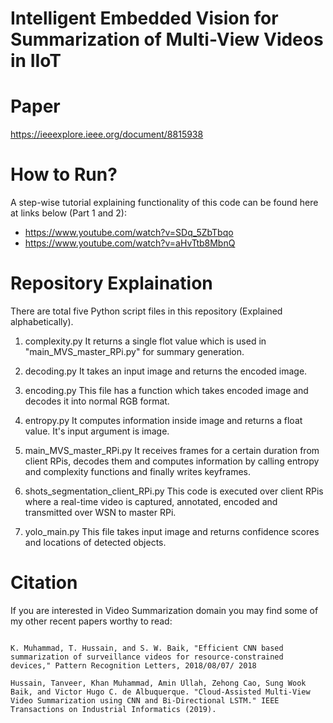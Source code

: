 Intelligent Embedded Vision for Summarization of Multi-View Videos in IIoT
==================

Paper
=========
https://ieeexplore.ieee.org/document/8815938



How to Run? 
=========
A step-wise tutorial explaining functionality of this code can be found here at links below (Part 1 and 2):
 - https://www.youtube.com/watch?v=SDq_5ZbTbqo
 - https://www.youtube.com/watch?v=aHvTtb8MbnQ

Repository Explaination
===
There are total five Python script files in this repository (Explained alphabetically).
1. complexity.py
It returns a single flot value which is used in "main_MVS_master_RPi.py" for summary generation.

2. decoding.py
It takes an input image and returns the encoded image.

3. encoding.py
This file has a function which takes encoded image and decodes it into normal RGB format.

4. entropy.py
It computes information inside image and returns a float value. It's input argument is image.

5. main_MVS_master_RPi.py
It receives frames for a certain duration from client RPis, decodes them and computes information by calling entropy and complexity functions and finally writes keyframes.

6. shots_segmentation_client_RPi.py
This code is executed over client RPis where a real-time video is captured, annotated, encoded and transmitted over WSN to master RPi.

7. yolo_main.py
This file takes input image and returns confidence scores and locations of detected objects.




Citation
=======
If you are interested in Video Summarization domain you may find some of my other recent papers worthy to read:
<pre>
<code>
K. Muhammad, T. Hussain, and S. W. Baik, "Efficient CNN based summarization of surveillance videos for resource-constrained devices," Pattern Recognition Letters, 2018/08/07/ 2018

Hussain, Tanveer, Khan Muhammad, Amin Ullah, Zehong Cao, Sung Wook Baik, and Victor Hugo C. de Albuquerque. "Cloud-Assisted Multi-View Video Summarization using CNN and Bi-Directional LSTM." IEEE Transactions on Industrial Informatics (2019).
</code>
</pre>

